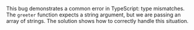 This bug demonstrates a common error in TypeScript: type mismatches. The `greeter` function expects a string argument, but we are passing an array of strings.  The solution shows how to correctly handle this situation.